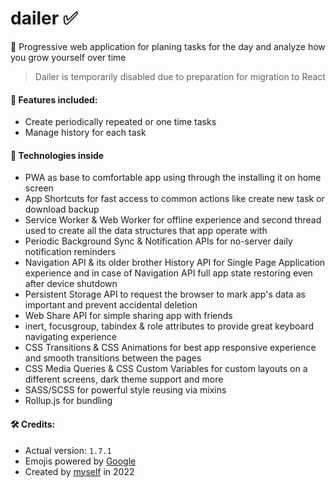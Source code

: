 # dailer ✅

📑 Progressive web application for planing tasks for the day and analyze how you grow yourself over time

> Dailer is temporarily disabled due to preparation for migration to React

#### 📝 Features included:
- Create periodically repeated or one time tasks
- Manage history for each task

#### 🔬 Technologies inside
- PWA as base to comfortable app using through the installing it on home screen
- App Shortcuts for fast access to common actions like create new task or download backup
- Service Worker & Web Worker for offline experience and second thread used to create all the data structures that app operate with
- Periodic Background Sync & Notification APIs for no-server daily notification reminders
- Navigation API & its older brother History API for Single Page Application experience and in case of Navigation API full app state restoring even after device shutdown
- Persistent Storage API to request the browser to mark app's data as important and prevent accidental deletion
- Web Share API for simple sharing app with friends
- inert, focusgroup, tabindex & role attributes to provide great keyboard navigating experience
- CSS Transitions & CSS Animations for best app responsive experience and smooth transitions between the pages
- CSS Media Queries & CSS Custom Variables for custom layouts on a different screens, dark theme support and more
- SASS/SCSS for powerful style reusing via mixins
- Rollup.js for bundling

#### 🛠️ Credits:
- Actual version: `1.7.1`
- Emojis powered by [Google](https://github.com/googlefonts/noto-emoji/)
- Created by [myself](https://github.com/lr0pb/) in 2022
